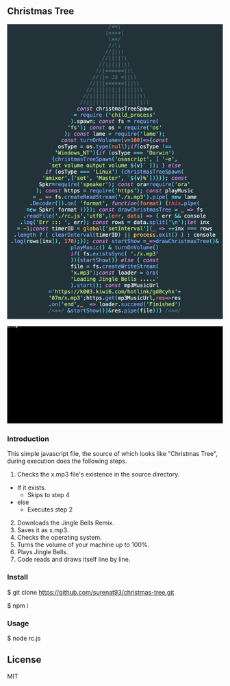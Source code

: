 ## Christmas Tree

![alt intro-gif](./readme-assets/christmastree.png)

![alt intro-gif](./readme-assets/intro.gif)

### Introduction

This simple javascript file, the source of which looks like "Christmas Tree", during execution does the following steps.

1) Checks the x.mp3 file's existence in the source directory.
  - If it exists.
      * Skips to step 4
  - else
      * Executes step 2
2) Downloads the Jingle Bells Remix.
3) Saves it as x.mp3.
4) Checks the operating system.
5) Turns the volume of your machine up to 100%.
6) Plays Jingle Bells.
7) Code reads and draws itself line by line.

### Install

$ git clone https://github.com/surenat93/christmas-tree.git

$ npm i

### Usage

$ node rc.js

## License

MIT
